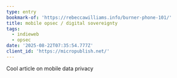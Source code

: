 ```yaml
---
type: entry
bookmark-of: 'https://rebeccawilliams.info/burner-phone-101/'
title: mobile opsec / digital sovereignty
tags:
  - indieweb
  - opsec
date: '2025-08-22T07:35:54.777Z'
client_id: 'https://micropublish.net/'
---
```

Cool article on mobile data privacy

